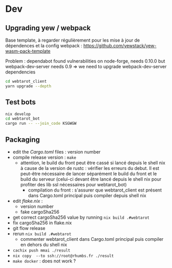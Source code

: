 # Dev

## Upgrading yew / webpack

Base template, à regarder régulièrement pour les mise à jour de dépendences et la config webpack : https://github.com/yewstack/yew-wasm-pack-template

Problem : dependabot found vulnerabilities on node-forge, needs 0.10.0 but webpack-dev-server needs 0.9 => we need to upgrade webpack-dev-server dependencies

```sh
cd webtarot_client
yarn upgrade --depth
```

## Test bots
```sh
nix develop
cd webtarot_bot
cargo run -- --join_code KSGWGW
```

## Packaging


* edit the _Cargo.toml_ files : version number
* compile release version : `make` 
  * attention, le build du front peut être cassé si lancé depuis le shell nix à cause de la version de rustc : vérifier les erreurs du debut. Il est peut-être nécessaire de lancer séparément le build du front et le build du serveur (celui-ci devant être lancé depuis le shell nix pour profiter des lib ssl nécessaires pour webtarot_bot)
    * compilation du front : s'assurer que webtarot_client est présent dans Cargo.toml principal puis compiler depuis shell nix
* edit _flake.nix_ : 
  * version number
  * fake cargoSha256
* get correct cargoSha256 value by running `nix build .#webtarot`
* fix cargoSha256 in flake.nix 
* git flow release
* rerun `nix build .#webtarot`
    * commenter webtarot_client dans Cargo.toml principal puis compiler en dehors du shell nix
* `cachix push mmai ./result`
* `nix copy  --to ssh://root@rhumbs.fr ./result`
* `make docker` :  does not work ?
